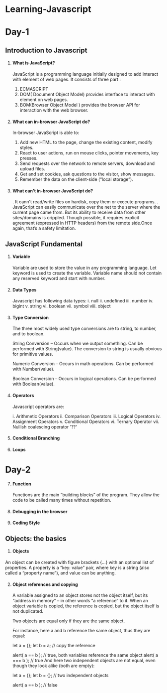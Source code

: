 # Learning-Javascript
# Day-1
## Introduction to Javascript
1. #### What is JavaScript?
    JavaScript is a programming language initially designed to add interact with element of web pages.
    It consists of three part :
    1. ECMASCRIPT
    2. DOM( Document Object Model) provides interface to interact with element on web pages.
    3. BOM(Browser Object Model ) provides the browser API for interaction with the web browser.

2. #### What can in-browser JavaScript do?
    In-browser JavaScript is able to: 
    1. Add new HTML to the page, change the existing    content, modify styles.
    2. React to user actions, run on mouse clicks, pointer movements, key presses.
    3. Send requests over the network to remote servers, download and upload files.
    4. Get and set cookies, ask questions to the visitor, show messages.
    5. Remember the data on the client-side (“local storage”).
3. #### What can't in-browser JavaScript do?
    . It cann't read/write files on hardisk, copy them or execute programs.
    . JavaScript can easily communicate over the net to the server where the current page came from. But its ability to receive data from other sites/domains is crippled. Though possible, it requires explicit agreement (expressed in HTTP headers) from the remote side.Once again, that’s a safety limitation.
## JavaScript Fundamental
1. #### Variable
    Variable are used to store the value in any programming language. Let keyword is used to create the variable. Variable name should not contain any reserved keyword and start with number.
2. #### Data Types
    Javascript has following data types:
    i. null
    ii. undefined
    iii. number
    iv. bigint
    v. string
    vi. boolean
    vii. symbol
    viii. object
3. #### Type Conversion
    The three most widely used type conversions are to string, to number, and to boolean.

    String Conversion – Occurs when we output something. Can be performed with String(value). The conversion to string is usually obvious for primitive values.

    Numeric Conversion – Occurs in math operations. Can be performed with Number(value).

    Boolean Conversion – Occurs in logical operations. Can be performed with Boolean(value).


4. #### Operators
    Javascript operators are:
    
    i. Arithmetic Operators
    ii. Comparison Operators
    iii. Logical Operators
    iv. Assignment Operators
    v. Conditional Operators
    vi. Ternary Operator
    vii. Nullish coalescing operator '??'
5. #### Conditional Branching
6. #### Loops

# Day-2

7. #### Function
    Functions are the main “building blocks” of the program. They allow the code to be called many times without repetition.

8. #### Debugging in the browser

9. #### Coding Style

## Objects: the basics

1. #### Objects
An object can be created with figure brackets {…} with an optional list of properties. A property is a “key: value” pair, where key is a string (also called a “property name”), and value can be anything.

2. #### Object references and copying
    A variable assigned to an object stores not the object itself, but its “address in memory” – in other words “a reference” to it.
    When an object variable is copied, the reference is copied, but the object itself is not duplicated.

    Two objects are equal only if they are the same object.

    For instance, here a and b reference the same object, thus they are equal:

    let a = {};
    let b = a; // copy the reference

    alert( a == b ); // true, both variables reference the same object
    alert( a === b ); // true
    And here two independent objects are not equal, even though they look alike (both are empty):

    let a = {};
    let b = {}; // two independent objects

    alert( a == b ); // false